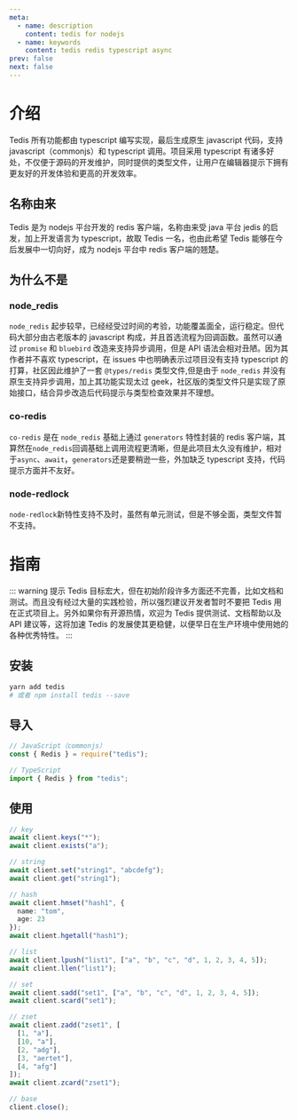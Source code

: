 ```yaml
---
meta:
  - name: description
    content: tedis for nodejs
  - name: keywords
    content: tedis redis typescript async
prev: false
next: false
---
```


# 介绍

Tedis 所有功能都由 typescript 编写实现，最后生成原生 javascript 代码，支持 javascript（commonjs）和 typescript 调用。项目采用 typescript 有诸多好处，不仅便于源码的开发维护，同时提供的类型文件，让用户在编辑器提示下拥有更友好的开发体验和更高的开发效率。

## 名称由来

Tedis 是为 nodejs 平台开发的 redis 客户端，名称由来受 java 平台 jedis 的启发，加上开发语言为 typescript，故取 Tedis 一名，也由此希望 Tedis 能够在今后发展中一切向好，成为 nodejs 平台中 redis 客户端的翘楚。

## 为什么不是

### node_redis

`node_redis` 起步较早，已经经受过时间的考验，功能覆盖面全，运行稳定。但代码大部分由古老版本的 javascript 构成，并且首选流程为回调函数。虽然可以通过 `promise` 和 `bluebird` 改造来支持异步调用，但是 API 语法会相对丑陋。因为其作者并不喜欢 typescript，在 issues 中也明确表示过项目没有支持 typescript 的打算，社区因此维护了一套 `@types/redis` 类型文件,但是由于 `node_redis` 并没有原生支持异步调用，加上其功能实现太过 geek，社区版的类型文件只是实现了原始接口，结合异步改造后代码提示与类型检查效果并不理想。

### co-redis

`co-redis` 是在 `node_redis` 基础上通过 `generators` 特性封装的 redis 客户端，其算然在`node_redis`回调基础上调用流程更清晰，但是此项目太久没有维护，相对于`async`、`await`，`generators`还是要稍逊一些，外加缺乏 typescript 支持，代码提示方面并不友好。

### node-redlock

`node-redlock`新特性支持不及时，虽然有单元测试，但是不够全面，类型文件暂不支持。

# 指南

::: warning 提示
Tedis 目标宏大，但在初始阶段许多方面还不完善，比如文档和测试。而且没有经过大量的实践检验，所以强烈建议开发者暂时不要把 Tedis 用在正式项目上。另外如果你有开源热情，欢迎为 Tedis 提供测试、文档帮助以及 API 建议等，这将加速 Tedis 的发展使其更稳健，以便早日在生产环境中使用她的各种优秀特性。
:::

## 安装

```bash
yarn add tedis
# 或者 npm install tedis --save
```

## 导入

```ts
// JavaScript（commonjs）
const { Redis } = require("tedis");

// TypeScript
import { Redis } from "tedis";
```

## 使用

```ts
// key
await client.keys("*");
await client.exists("a");

// string
await client.set("string1", "abcdefg");
await client.get("string1");

// hash
await client.hmset("hash1", {
  name: "tom",
  age: 23
});
await client.hgetall("hash1");

// list
await client.lpush("list1", ["a", "b", "c", "d", 1, 2, 3, 4, 5]);
await client.llen("list1");

// set
await client.sadd("set1", ["a", "b", "c", "d", 1, 2, 3, 4, 5]);
await client.scard("set1");

// zset
await client.zadd("zset1", [
  [1, "a"],
  [10, "a"],
  [2, "adg"],
  [3, "aertet"],
  [4, "afg"]
]);
await client.zcard("zset1");

// base
client.close();
```
